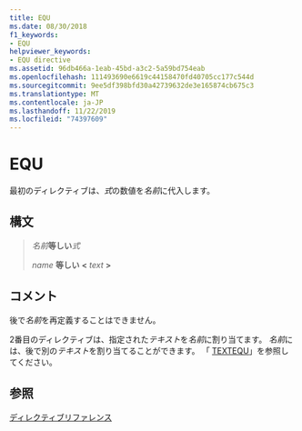 ```yaml
---
title: EQU
ms.date: 08/30/2018
f1_keywords:
- EQU
helpviewer_keywords:
- EQU directive
ms.assetid: 96db466a-1eab-45bd-a3c2-5a59bd754eab
ms.openlocfilehash: 111493690e6619c44158470fd40705cc177c544d
ms.sourcegitcommit: 9ee5df398bfd30a42739632de3e165874cb675c3
ms.translationtype: MT
ms.contentlocale: ja-JP
ms.lasthandoff: 11/22/2019
ms.locfileid: "74397609"
---
```

# <a name="equ"></a>EQU

最初のディレクティブは、*式*の数値を*名前*に代入します。

## <a name="syntax"></a>構文

> *名前***等しい***式*
>
> *name* **等しい** __\<__ *text* __>__

## <a name="remarks"></a>コメント

後で*名前*を再定義することはできません。

2番目のディレクティブは、指定された*テキスト*を*名前*に割り当てます。 *名前*には、後で別の*テキスト*を割り当てることができます。 「 [TEXTEQU](../../assembler/masm/textequ.md)」を参照してください。

## <a name="see-also"></a>参照

[ディレクティブリファレンス](directives-reference.md)
